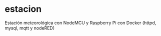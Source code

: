 # estacion
Estación meteorológica con NodeMCU y Raspberry Pi con Docker (httpd, mysql, mqtt y nodeRED)
